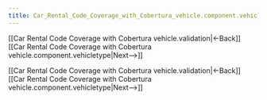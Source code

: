 ```yaml
---
title: Car_Rental_Code_Coverage_with_Cobertura_vehicle.component.vehicle
---
```

[[Car Rental Code Coverage with Cobertura vehicle.validation|<-Back]]  [[Car Rental Code Coverage with Cobertura vehicle.component.vehicletype|Next-->]]


[[Car Rental Code Coverage with Cobertura vehicle.validation|<-Back]]  [[Car Rental Code Coverage with Cobertura vehicle.component.vehicletype|Next-->]]